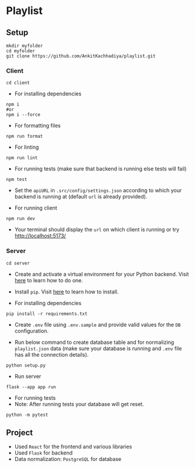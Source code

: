 # Playlist

## Setup
```
mkdir myfolder
cd myfolder
git clone https://github.com/AnkitKachhadiya/playlist.git
```

### Client
```
cd client
```
- For installing dependencies
```
npm i 
#or 
npm i --force 
```

- For formatting files
```
npm run format
```

- For linting
```
npm run lint
```

- For running tests (make sure that backend is running else tests will fail)
```
npm test
```

- Set the `apiURL` in `.src/config/settings.json` according to which your backend is running at (default `url` is already provided).

- For running client
```
npm run dev
```
- Your terminal should display the `url` on which client is running or try [http://localhost:5173/](http://localhost:5173/) 

### Server

```
cd server
```
- Create and activate a virtual environment for your Python backend. Visit [here](https://docs.python.org/3/tutorial/venv.html#creating-virtual-environments) to learn how to do one.
- Install `pip`. Visit [here](https://pip.pypa.io/en/stable/installation/) to learn how to install.


- For installing dependencies
```
pip install -r requirements.txt
```

- Create `.env` file using `.env.sample` and provide valid values for the `DB` configuration.

- Run below command to create database table and for normalizing `playlist.json` data (make sure your database is running and `.env` file has all the connection details).
```
python setup.py
```

- Run server
```
flask --app app run
```

- For running tests
- Note: After running tests your database will get reset.
```
python -m pytest
```

## Project

- Used `React` for the frontend and various libraries
- Used `Flask` for backend
- Data normalization: `PostgreSQL` for database